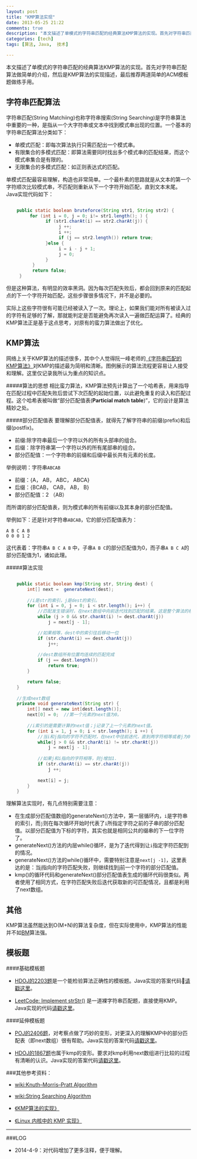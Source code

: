 ```yaml
---
layout: post
title: "KMP算法实现"
date: 2013-05-25 21:22
comments: true
description: "本文描述了单模式的字符串匹配的经典算法KMP算法的实现。首先对字符串匹配算法做简单的介绍，然后是KMP算法的实现描述，最后推荐三道简单的ACM模板题做kmp练手用，也可以加深对kmp细节过程的理解。"
categories: [tech] 
tags: [算法, Java,  技术]

---
```

本文描述了单模式的字符串匹配的经典算法KMP算法的实现。首先对字符串匹配算法做简单的介绍，然后是KMP算法的实现描述，最后推荐两道简单的ACM模板题做练手用。

字符串匹配算法
---

字符串匹配(String Matchiing)也称字符串搜索(String Searching)是字符串算法中重要的一种，是指从一个大字符串或文本中找到模式串出现的位置。一个基本的字符串匹配算法分类如下：

* 单模式匹配：即每次算法执行只需匹配出一个模式串。
* 有限集合的多模式匹配：即算法需要同时找出多个模式串的匹配结果，而这个模式串集合是有限的。
* 无限集合的多模式匹配：如正则表达式的匹配。

单模式匹配最容易理解，构造也非常简单。一个最朴素的思路就是从文本的第一个字符顺次比较模式串，不匹配则重新从下一个字符开始匹配，直到文本末尾。Java实现代码如下：

``` java

	public static boolean bruteforce(String str1, String str2) {
         for (int i = 0, j = 0; i!= str1.length(); ) {
               if (str1.charAt(i) == str2.charAt(j)) {
                    j ++;
                    i ++;
                    if (j == str2.length()) return true;
               }else {         
                    i = i - j + 1;
                    j = 0;                        
               }
          }
          return false;
     }

```

但是这种算法，有明显的效率黑洞。因为每次匹配失败后，都会回到原来的匹配起点的下一个字符开始匹配，这些步骤很多情况下，并不是必要的。

实际上这些字符很有可能已经被读入了一次。理论上，如果我们能对所有被读入过的字符有足够的了解，那就能判定是否能避免再次读入一遍做匹配运算了。经典的KMP算法正是基于这点思考，对原有的蛮力算法做出了优化。


KMP算法
---

网络上关于KMP算法的描述很多，其中个人觉得阮一峰老师的[《字符串匹配的KMP算法》](http://www.ruanyifeng.com/blog/2013/05/Knuth%E2%80%93Morris%E2%80%93Pratt_algorithm.html)对KMP的描述最为简明和清晰。图例展示的算法流程更容易让人接受和理解。这里仅记录我所认为重点的知识点。

#####算法的思想
相比蛮力算法，KMP算法预先计算出了一个哈希表，用来指导在匹配过程中匹配失败后尝试下次匹配的起始位置，以此避免重复的读入和匹配过程。这个哈希表被叫做“部分匹配值表(**Particial match table**)”，它的设计是算法精妙之处。

#####部分匹配值表
要理解部分匹配值表，就得先了解字符串的前缀(prefix)和后缀(postfix)。

* 前缀:除字符串最后一个字符以外的所有头部串的组合。
* 后缀：除字符串第一个字符以外的所有尾部串的组合。
* 部分匹配值：一个字符串的前缀和后缀中最长共有元素的长度。

举例说明：字符串`ABCAB`

* 前缀：{A， AB， ABC， ABCA}
* 后缀：{BCAB， CAB， AB， B}
* 部分匹配值：2 （AB）

而所谓的部分匹配值表，则为模式串的所有前缀以及其本身的部分匹配值。

举例如下：还是针对字符串`ABCAB`，它的部分匹配值表为：

```
A B C A B
0 0 0 1 2
```

这代表着：字符串`A B C A B` 中，子串`A B C`的部分匹配值为0，而子串`A B C A`的部分匹配值为1，诸如此理。

#####算法实现


``` java

	public static boolean kmp(String str, String dest) {
		int[] next =  generateNext(dest);
		
		//i是str的索引，j是dest的索引。
		for (int i = 0, j = 0; i < str.length(); i++) {
			//匹配发生错误时，在next数组中向前迭代找到匹配的结果。这是整个算法的核心位置！
			while (j > 0 && str.charAt(i) != dest.charAt(j))
				j = next[j - 1];

			//如果相等，dest中的索引往后移动一位
			if (str.charAt(i) == dest.charAt(j))
				j++;
			
			//dest数组所有位置均连续的匹配完成
			if (j == dest.length())
				return true;
		}

		return false;
	}
	
	//生成next数组
	private void generateNext(String str) {
		int[] next = new int[dest.length()];
        next[0] = 0;  //第一个元素的next值为0。
        
        //i索引的是需要计算的next值；j记录了上一个元素的next值。
        for (int i = 1, j = 0; i < str.length(); i ++) {
        	//当i和j指向的字符不匹配时，在next中往前迭代，直到两字符相等或者j为0.
            while(j > 0 && str.charAt(i) != str.charAt(j)) 
                j = next[j - 1];
            
            //如果j和i指向的字符相等，则j增加1.
            if (str.charAt(i) == str.charAt(j))
                j ++;
                
            next[i] = j;
        }
    }

```

理解算法实现时，有几点特别需要注意：

* 在生成部分匹配值数组的generateNext()方法中，第一层循环内，`i`是字符串的索引，而`j`则在每次循环开始时代表了`i`所指定字符之前的子串的部分匹配值。以部分匹配值为下标的字符，其实也就是相同公共的缀串的下一位字符了。
* generateNext()方法的内层while()循环，是为了迭代得到让`i`指定字符匹配到的情况。
* generateNext()方法的while()循环中，需要特别注意是`next[j -1]`，这里表达的是：当j指向的字符匹配失败，则继续找到j前一个字符的部分匹配值。
* kmp()的循环代码和generateNext()部分匹配值表生成的循环代码很类似。两者使用了相同方式，在字符匹配失败后迭代获取新的可匹配情况，且都是利用了next数组。



其他
---

KMP算法虽然能达到O(M+N)的算法复杂度，但在实际使用中，KMP算法的性能并不如[BM](http://www.ruanyifeng.com/blog/2013/05/boyer-moore_string_search_algorithm.html)算法强。


模板题
---

####基础模板题
* [HDOJ的2203题](http://acm.hdu.edu.cn/showproblem.php?pid=2203)是一个能检验算法正确性的模板题。Java实现的答案代码[请戳这里](https://github.com/biaobiaoqi/CPractice/tree/master/HDOJ/HDOJ2203.java)。

* [LeetCode: Implement strStr()](http://oj.leetcode.com/problems/implement-strstr/) 是一道裸字符串匹配题，直接使用KMP。Java实现的代码[请戳这里](https://github.com/biaobiaoqi/biaobiaoqiCode/blob/master/src/biaobiaoqi/algorithm/oj/leetcode/Implement%20strStr())。

####延伸模板题

* [POJ的2406题](http://poj.org/problem?id=2406)，对考察点做了巧妙的变形，对更深入的理解KMP中的部分匹配表（即next数组）很有帮助。Java实现的答案代码[请戳这里](https://github.com/biaobiaoqi/CPractice/tree/master/POJ/POJ2406.java)。

* [HDOJ的1867题](http://acm.hdu.edu.cn/showproblem.php?pid=1867)也属于kmp的变形。要求对kmp利用next数组进行比较的过程有清晰的认识。Java实现的答案代码[请戳这里](https://github.com/biaobiaoqi/CPractice/tree/master/HDOJ/HDOJ1867.java)。



###其他参考资料：

* [wiki:Knuth–Morris–Pratt Algorithm](http://en.wikipedia.org/wiki/Knuth%E2%80%93Morris%E2%80%93Pratt_algorithm)

* [wiki:String Searching Algorithm](http://en.wikipedia.org/wiki/String_searching_algorithm)

* [《KMP算法的实现》](http://www.cppblog.com/converse/archive/2006/07/05/9447.html)

* [《Linux 内核中的 KMP 实现》](http://wangcong.org/blog/archives/2090)

----------
###LOG

* 2014-4-9：对代码增加了更多注释，便于理解。
